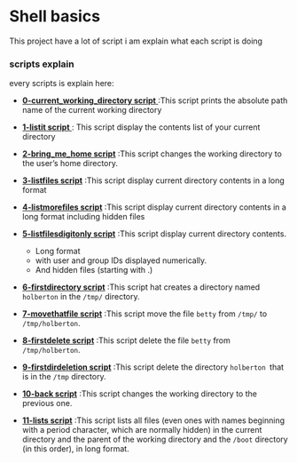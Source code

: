 # Shell basics

This project have a lot of script i am explain what each script is doing


### scripts explain

every scripts is explain here:

- [**0-current_working_directory script** ](./0-current_working_directory) :This script prints the absolute path name of the current working directory

- [**1-listit script** ](./1-listit) : This script display the contents list of your current directory

- [ **2-bring_me_home script**](./2-bring_me_home) :This script  changes the working directory to the user’s home directory.

- [ **3-listfiles script**](./3-listfiles) :This script  display current directory contents in a long format

- [ **4-listmorefiles script**](./4-listmorefiles) :This script  display current directory contents in a long format including hidden files

- [ **5-listfilesdigitonly script**](./5-listfilesdigitonly) :This script  display current directory contents.
    - Long format
    - with user and group IDs displayed numerically.
    - And hidden files (starting with .)
 
- [ **6-firstdirectory script**](./6-firstdirectory) :This script  hat creates a directory named ```holberton``` in the ```/tmp/``` directory.

- [ **7-movethatfile script**](./7-movethatfile) :This script move the file ```betty``` from ```/tmp/``` to ```/tmp/holberton```.

- [ **8-firstdelete script**](./8-firstdelete) :This script delete the file ```betty``` from  ```/tmp/holberton```.

- [**9-firstdirdeletion script**](./9-firstdirdeletion) :This script delete the directory ```holberton ```that is in the ```/tmp``` directory.

- [**10-back script**](./10-back) :This script changes the working directory to the previous one.

- [**11-lists script**](./11-lists) :This script lists all files (even ones with names beginning with a period character, which are normally hidden) in the current directory and the parent of the working directory and the ```/boot``` directory (in this order), in long format.




